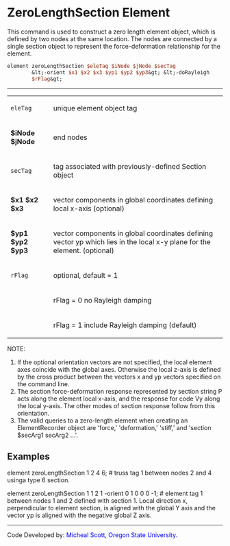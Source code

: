 # ZeroLengthSection Element

<p>This command is used to construct a zero length element object, which
is defined by two nodes at the same location. The nodes are connected by
a single section object to represent the force-deformation relationship
for the element.</p>

```tcl
element zeroLengthSection $eleTag $iNode $jNode $secTag
        &lt;-orient $x1 $x2 $x3 $yp1 $yp2 $yp3&gt; &lt;-doRayleigh
        $rFlag&gt;
```

<hr />
<table>
<tbody>
<tr class="odd">
<td><code class="parameter-table-variable">eleTag</code></td>
<td><p>unique element object tag</p></td>
</tr>
<tr class="even">
<td><p><strong>$iNode $jNode</strong></p></td>
<td><p>end nodes</p></td>
</tr>
<tr class="odd">
<td><code class="parameter-table-variable">secTag</code></td>
<td><p>tag associated with previously-defined Section object</p></td>
</tr>
<tr class="even">
<td><p><strong>$x1 $x2 $x3</strong></p></td>
<td><p>vector components in global coordinates defining local x-axis
(optional)</p></td>
</tr>
<tr class="odd">
<td><p><strong>$yp1 $yp2 $yp3</strong></p></td>
<td><p>vector components in global coordinates defining vector yp which
lies in the local x-y plane for the element. (optional)</p></td>
</tr>
<tr class="even">
<td><code class="parameter-table-variable">rFlag</code></td>
<td><p>optional, default = 1</p></td>
</tr>
<tr class="odd">
<td></td>
<td><p>rFlag = 0 no Rayleigh damping</p></td>
</tr>
<tr class="even">
<td></td>
<td><p>rFlag = 1 include Rayleigh damping (default)</p></td>
</tr>
</tbody>
</table>
<p>NOTE:</p>
<ol>
<li>If the optional orientation vectors are not specified, the local
element axes coincide with the global axes. Otherwise the local z-axis
is defined by the cross product between the vectors x and yp vectors
specified on the command line.</li>
<li>The section force-deformation response represented by section string
P acts along the element local x-axis, and the response for code Vy
along the local y-axis. The other modes of section response follow from
this orientation.</li>
<li>The valid queries to a zero-length element when creating an
ElementRecorder object are 'force,' 'deformation,' 'stiff,' and 'section
$secArg1 secArg2 ...'.</li>
</ol>

## Examples

<p>element zeroLengthSection 1 2 4 6; # truss tag 1 between nodes 2 and
4 usinga type 6 section.</p>
<p>element zeroLengthSection 1 1 2 1 -orient 0 1 0 0 0 -1; # element tag
1 between nodes 1 and 2 defined with section 1. Local direction x,
perpendicular to element section, is aligned with the global Y axis and
the vector yp is aligned with the negative global Z axis.</p>
<hr />
<p>Code Developed by: <span style="color:blue"> Micheal Scott,
Oregon State University. </span></p>
